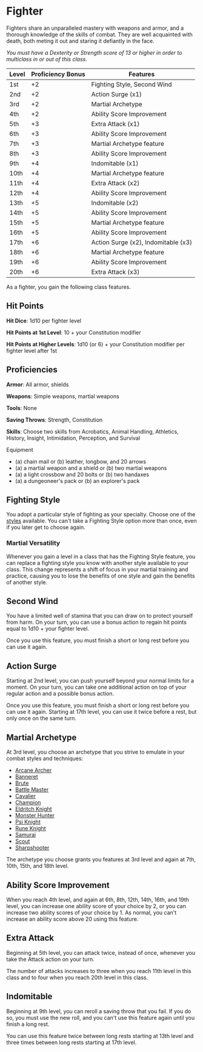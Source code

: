 # Fighter
Fighters share an unparalleled mastery with weapons and armor, and a thorough knowledge of the skills of combat. They are well acquainted with death, both meting it out and staring it defiantly in the face.

*You must have a Dexterity or Strength score of 13 or higher in order to multiclass in or out of this class.*

Level|Proficiency Bonus|Features
-----|-----------------|--------
1st|+2|Fighting Style, Second Wind
2nd|+2|Action Surge (x1)
3rd|+2|Martial Archetype
4th|+2|Ability Score Improvement
5th|+3|Extra Attack (x1)
6th|+3|Ability Score Improvement
7th|+3|Martial Archetype feature
8th|+3|Ability Score Improvement
9th|+4|Indomitable (x1)
10th|+4|Martial Archetype feature
11th|+4|Extra Attack (x2)
12th|+4|Ability Score Improvement
13th|+5|Indomitable (x2)
14th|+5|Ability Score Improvement
15th|+5|Martial Archetype feature
16th|+5|Ability Score Improvement
17th|+6|Action Surge (x2), Indomitable (x3)
18th|+6|Martial Archetype feature
19th|+6|Ability Score Improvement
20th|+6|Extra Attack (x3)

As a fighter, you gain the following class features.

## Hit Points
**Hit Dice**: 1d10 per fighter level

**Hit Points at 1st Level**: 10 + your Constitution modifier

**Hit Points at Higher Levels**: 1d10 (or 6) + your Constitution modifier per fighter level after 1st

## Proficiencies
**Armor**: All armor, shields

**Weapons**: Simple weapons, martial weapons

**Tools**: None

**Saving Throws**: Strength, Constitution

**Skills**: Choose two skills from Acrobatics, Animal Handling, Athletics, History, Insight, Intimidation, Perception, and Survival

Equipment
* (a) chain mail or (b) leather, longbow, and 20 arrows
* (a) a martial weapon and a shield or (b) two martial weapons
* (a) a light crossbow and 20 bolts or (b) two handaxes
* (a) a dungeoneer's pack or (b) an explorer's pack

## Fighting Style
You adopt a particular style of fighting as your specialty. Choose one of the [styles](Fighter/Styles.md) available. You can't take a Fighting Style option more than once, even if you later get to choose again.

### Martial Versatility
Whenever you gain a level in a class that has the Fighting Style feature, you can replace a fighting style you know with another style available to your class. This change represents a shift of focus in your martial training and practice, causing you to lose the benefits of one style and gain the benefits of another style.

## Second Wind
You have a limited well of stamina that you can draw on to protect yourself from harm. On your turn, you can use a bonus action to regain hit points equal to 1d10 + your fighter level.

Once you use this feature, you must finish a short or long rest before you can use it again.

## Action Surge
Starting at 2nd level, you can push yourself beyond your normal limits for a moment. On your turn, you can take one additional action on top of your regular action and a possible bonus action.

Once you use this feature, you must finish a short or long rest before you can use it again. Starting at 17th level, you can use it twice before a rest, but only once on the same turn.

## Martial Archetype
At 3rd level, you choose an archetype that you strive to emulate in your combat styles and techniques:
* [Arcane Archer](Fighter/ArcaneArcher.md)
* [Banneret](Fighter/Banneret.md)
* [Brute](Fighter/Brute.md)
* [Battle Master](Fighter/BattleMaster.md)
* [Cavalier](Fighter/Cavalier.md)
* [Champion](Fighter/Champion.md)
* [Eldritch Knight](Fighter/EldritchKnight.md)
* [Monster Hunter](Fighter/MonsterHunter.md)
* [Psi Knight](Fighter/PsiKnight.md)
* [Rune Knight](Fighter/RuneKnight.md)
* [Samurai](Fighter/Samurai.md)
* [Scout](Fighter/Scout.md)
* [Sharpshooter](Fighter/Sharpshooter.md)

The archetype you choose grants you features at 3rd level and again at 7th, 10th, 15th, and 18th level.

## Ability Score Improvement
When you reach 4th level, and again at 6th, 8th, 12th, 14th, 16th, and 19th level, you can increase one ability score of your choice by 2, or you can increase two ability scores of your choice by 1. As normal, you can't increase an ability score above 20 using this feature.

## Extra Attack
Beginning at 5th level, you can attack twice, instead of once, whenever you take the Attack action on your turn.

The number of attacks increases to three when you reach 11th level in this class and to four when you reach 20th level in this class.

## Indomitable
Beginning at 9th level, you can reroll a saving throw that you fail. If you do so, you must use the new roll, and you can't use this feature again until you finish a long rest.

You can use this feature twice between long rests starting at 13th level and three times between long rests starting at 17th level.
